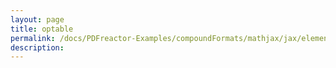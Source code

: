 ```yaml
---
layout: page
title: optable
permalink: /docs/PDFreactor-Examples/compoundFormats/mathjax/jax/element/mml/optable/
description: 
---
```





